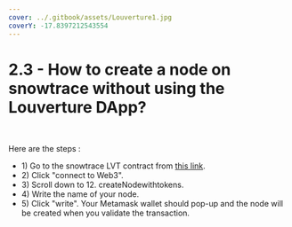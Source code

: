 ```yaml
---
cover: ../.gitbook/assets/Louverture1.jpg
coverY: -17.8397212543554
---
```


# 2.3 - How to create a node on snowtrace without using the Louverture DApp?

​

Here are the steps :

* 1\) Go to the snowtrace LVT contract from [this link](https://snowtrace.io/address/0xff579d6259dedcc80488c9b89d2820bcb5609160#writeContract).
* 2\) Click "connect to Web3".
* 3\) Scroll down to 12. createNodewithtokens.
* 4\) Write the name of your node.
* 5\) Click "write". Your Metamask wallet should pop-up and the node will be created when you validate the transaction.



